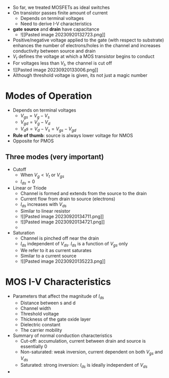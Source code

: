 - So far, we treated MOSFETs as ideal switches
- On transistor passes finite amount of current
	- Depends on terminal voltages
	- Need to derive I-V characteristics
- **gate** **source** and **drain** have capacitance
	- ![[Pasted image 20230920132723.png]]
- Positive/negative voltage applied to the gate (with respect to substrate) enhances the number of electrons/holes in the channel and increases conductivity between source and drain
- $V_t$ defines the voltage at which a MOS transistor begins to conduct
- For voltages less than $V_t$, the channel is cut off
- ![[Pasted image 20230920133006.png]]
- Although threshold voltage is given, its not just a magic number
# Modes of Operation
- Depends on terminal voltages
	- $V_{gs} = V_g - V_s$
	- $V_{gd} = V_g - V_d$
	- $V_ds = V_d - V_s = V_{gs} - V_{gd}$
- **Rule of thumb**: source is always lower voltage for NMOS
- Opposite for PMOS
## Three modes (very important)
- Cutoff
	- When $V_g < V_t$ or $V_{gs}$
	- $I_{ds} = 0$
- Linear or Triode
	- Channel is formed and extends from the source to the drain
	- Current flow from drain to source (electrons)
	- $I_{ds}$ increases with $V_{ds}$
	- Similar to linear resistor
	- ![[Pasted image 20230920134711.png]]
	- ![[Pasted image 20230920134721.png]]
	- 
- Saturation
	- Channel is pinched off near the drain
	- $I_{ds}$ independent of $V_{ds}$. $I_{ds}$ is a function of $V_{gs}$ only
	- We refer to it as current saturates
	- Similar to a current source
	- ![[Pasted image 20230920135223.png]]
# MOS I-V Characteristics
- Parameters that affect the magnitude of $I_{ds}$
	- Distance between s and d
	- Channel width
	- Threshold voltage
	- Thickness of the gate oxide layer
	- Dielectric constant
	- The carrier mobility
- Summary of normal conduction characteristics
	- Cut-off: accumulation, current between drain and source is essentially 0
	- Non-saturated: weak inversion, current dependent on both $V_{gs}$ and $V_{ds}$
	- Saturated: strong inversion: $I_{ds}$ is ideally independent of $V_{ds}$
- 